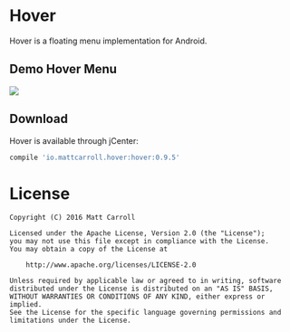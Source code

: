 Hover
=====
Hover is a floating menu implementation for Android.

Demo Hover Menu
---------------
<img src=“https://github.com/matthew-carroll/hover/tree/gh-pages/images/screenshots/hover-demo-homescreen.png” />

Download
--------
Hover is available through jCenter:

```groovy
compile 'io.mattcarroll.hover:hover:0.9.5'
```

License
=======

    Copyright (C) 2016 Matt Carroll

    Licensed under the Apache License, Version 2.0 (the "License");
    you may not use this file except in compliance with the License.
    You may obtain a copy of the License at

        http://www.apache.org/licenses/LICENSE-2.0

    Unless required by applicable law or agreed to in writing, software
    distributed under the License is distributed on an "AS IS" BASIS,
    WITHOUT WARRANTIES OR CONDITIONS OF ANY KIND, either express or implied.
    See the License for the specific language governing permissions and
    limitations under the License.
    